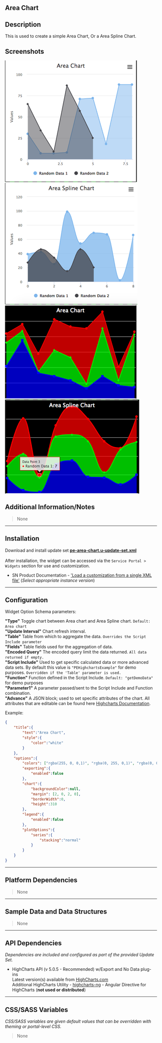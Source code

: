## Area Chart

## Description

This is used to create a simple Area Chart, Or a Area Spline Chart. 

## Screenshots
![alt text](../../images/pe-area-chart.png "Basic Setup")
![alt text](../../images/pe-area-spline-chart.png "Basic Setup")
![alt text](../../images/pe-area-chart-modified.png "Modified Version Using Advanced")
![alt text](../../images/pe-area-spline-chart-modified.png "Modified Version Using Advanced")

## Additional Information/Notes 
> None
---
## Installation
Download and install update set **[pe-area-chart.u-update-set.xml](pe-area-chart.u-update-set.xml)** <br/><br/>
After installation, the widget can be accessed via the `Service Portal > Widgets` section for use and customization.<br/>
* SN Product Documentation - ['Load a customization from a single XML file'](https://docs.servicenow.com/search?q=Load+a+customization+from+a+single+XML+file)   (<i>Select appropriate instance version</i>)

---
## Configuration
Widget Option Schema parameters:

**"Type"** Toggle chart between Area chart and Area Spline chart. `Default: Area chart`<br/>
**"Update Interval"** Chart refresh interval.<br/>
**"Table"** Table from which to aggregate the data. `Overrides the Script Include parameter`<br/>
**"Fields"** Table fields used for the aggregation of data.<br/>
**"Encoded Query"** The encoded query limit the data returned.  `All data returned if empty.`<br/>
**"Script Include"** Used to get specific calculated data or more advanced data sets. By default this value is `"PEHighchartsExample"` for demo purposes. `Overridden if the 'Table' parameter is used.`<br/>
**"Function"** Function defined in the Script Include. `Default: "getDemoData"` for demo purposes<br/>
**"Parameter1"** A parameter passed/sent to the Script Include and Function combination.<br/>
**"Advance"** A JSON block; used to set specific attributes of the chart. All attributes that are editable can be found here [Highcharts Documentation](http://api.highcharts.com/highcharts). <br/>

Example:
```json
{
    "title":{
        "text":"Area Chart",
        "style":{
            "color":"white"
        }
    },
    "options":{
        "colors": ["rgba(255, 0, 0,1)", "rgba(0, 255, 0,1)", "rgba(0, 0, 255,1)"],
        "exporting":{
            "enabled":false
        },
        "chart":{
            "backgroundColor":null,
            "margin": [2, 0, 2, 0],
            "borderWidth":0,
            "height":310
        },
		"legend":{
			"enabled":false
		},
        "plotOptions":{
            "series":{
                "stacking":"normal"
            }
        }
    }
}
```
---
## Platform Dependencies
> None
---
## Sample Data and Data Structures
> None
---
## API Dependencies
<i>Dependencies are included and configured as part of the provided Update Set.</i>

* HighCharts API (v 5.0.5 - Recommended)  w/Export and No Data plug-ins
  <br/>Latest version(s) available from [HighCharts.com](http://http://www.highcharts.com/products/highcharts/)
  <br/>Additional HighCharts Utility - [highcharts-ng](https://github.com/pablojim/highcharts-ng) - Angular Directive for HighCharts (__not used or distributed__)

---
## CSS/SASS Variables
_CSS/SASS variables are given default values that can be overridden with theming or portal-level CSS._
> None
